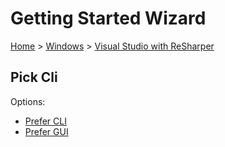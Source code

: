# Getting Started Wizard

[Home](/docs/wiz/readme.md) > [Windows](Windows.md) > [Visual Studio with ReSharper](Windows_VisualStudioWithReSharper.md)

## Pick Cli

Options:
 * [Prefer CLI](Windows_VisualStudioWithReSharper_Cli.md)
 * [Prefer GUI](Windows_VisualStudioWithReSharper_Gui.md)

